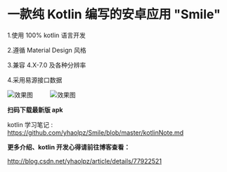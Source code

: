 一款纯 Kotlin 编写的安卓应用 "Smile"
=====

1.使用 100% kotlin 语言开发

2.遵循 Material Design 风格

3.兼容 4.X-7.0 及各种分辨率

4.采用易源接口数据

![效果图](https://raw.githubusercontent.com/yhaolpz/Smile/master/img-folder/qrcode.jpg)&nbsp;&nbsp;&nbsp;&nbsp;&nbsp;&nbsp;&nbsp;&nbsp;&nbsp;&nbsp;![效果图](https://raw.githubusercontent.com/yhaolpz/Smile/master/img-folder/icon.png)

**扫码下载最新版 apk**

kotlin 学习笔记 : https://github.com/yhaolpz/Smile/blob/master/kotlinNote.md

**更多介绍、kotlin 开发心得请前往博客查看：**

http://blog.csdn.net/yhaolpz/article/details/77922521